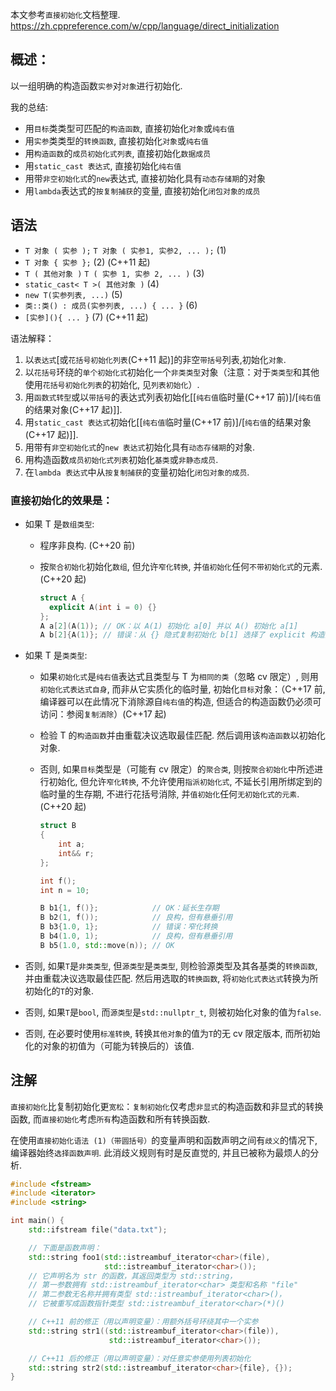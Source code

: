 本文参考`直接初始化`文档整理.
https://zh.cppreference.com/w/cpp/language/direct_initialization

## 概述：

以一组明确的构造函数`实参`对`对象`进行初始化.

我的总结:

- 用`目标`类类型可匹配的`构造函数`, 直接初始化`对象`或`纯右值`
- 用`实参`类类型的`转换函数`, 直接初始化`对象`或`纯右值`
- 用`构造函数`的`成员初始化式列表`, 直接初始化`数据成员`
- 用`static_cast 表达式`, 直接初始化`纯右值`
- 用带`非空初始化式`的`new`表达式, 直接初始化具有`动态存储期`的对象
- 用`lambda`表达式的`按复制捕获`的变量, 直接初始化`闭包对象的成员`

## 语法

- `T 对象 ( 实参 );` `T 对象 ( 实参1, 实参2, ... );` (1)
- `T 对象 { 实参 };` (2) (C++11 起)
- `T ( 其他对象 )` `T ( 实参 1, 实参 2, ... )` (3)
- `static_cast< T >( 其他对象 )` (4)
- `new T(实参列表, ...)` (5)
- `类::类() : 成员(实参列表, ...) { ... }` (6)
- `[实参](){ ... }` (7) (C++11 起)

语法解释：

1. 以`表达式`[或`花括号初始化列表`(C++11 起)]的非空`带括号`列表,初始化`对象`.
2. 以`花括号`环绕的`单个初始化式`初始化一个`非类类型`对象（注意：对于`类类型`和其他使用`花括号初始化列表`的初始化, 见`列表初始化`）.
3. 用`函数式转型`或以`带括号`的表达式列表初始化[[`纯右值`临时量(C++17 前)]/[`纯右值`的结果对象(C++17 起)]].
4. 用`static_cast 表达式`初始化[[`纯右值`临时量(C++17 前)]/[`纯右值`的结果对象(C++17 起)]].
5. 用带有`非空初始化式`的`new 表达式`初始化具有`动态存储期`的对象.
6. 用构造函数`成员初始化式列表`初始化`基类`或`非静态成员`.
7. 在`lambda 表达式`中从`按复制捕获`的变量初始化`闭包对象的成员`.

### 直接初始化的效果是：

- 如果 T 是`数组类型`:

  - 程序非良构. (C++20 前)
  - 按`聚合初始化`初始化`数组`, 但允许`窄化转换`, 并`值初始化`任何`不带初始化式`的元素. (C++20 起)

    ```c++
    struct A {
      explicit A(int i = 0) {}
    };
    A a[2](A(1)); // OK：以 A(1) 初始化 a[0] 并以 A() 初始化 a[1]
    A b[2]{A(1)}; // 错误：从 {} 隐式复制初始化 b[1] 选择了 explicit 构造函数
    ```

- 如果 T 是`类类型`:

  - 如果`初始化式`是`纯右值`表达式且类型与 T 为`相同的类`（忽略 cv 限定）, 则用`初始化式表达式自身`, 而非从它实质化的临时量, 初始化`目标`对象：（C++17 前, 编译器可以在此情况下消除源自`纯右值`的构造, 但适合的构造函数仍必须可访问：参阅`复制消除`）(C++17 起)
  - 检验 T 的`构造函数`并由重载决议选取最佳匹配. 然后调用该`构造函数`以初始化对象.
  - 否则, 如果`目标`类型是（可能有 cv 限定）的`聚合类`, 则按`聚合初始化`中所述进行初始化, 但允许`窄化转换`, 不允许使用`指派初始化式`, 不延长引用所绑定到的临时量的生存期, 不进行花括号消除, 并`值初始化`任何`无初始化式的元素`. (C++20 起)

    ```c++
    struct B
    {
        int a;
        int&& r;
    };

    int f();
    int n = 10;

    B b1{1, f()};            // OK：延长生存期
    B b2(1, f());            // 良构，但有悬垂引用
    B b3{1.0, 1};            // 错误：窄化转换
    B b4(1.0, 1);            // 良构，但有悬垂引用
    B b5(1.0, std::move(n)); // OK
    ```

- 否则, 如果`T`是`非类类型`, 但`源类型`是`类类型`, 则检验源类型及其各基类的`转换函数`, 并由重载决议选取最佳匹配. 然后用选取的`转换函数`, 将`初始化式表达式`转换为所初始化的`T`的对象.
- 否则, 如果`T`是`bool`, 而`源类型`是`std::nullptr_t`, 则被初始化对象的值为`false`.
- 否则, 在必要时使用`标准转换`, 转换`其他对象`的值为`T`的无 cv 限定版本, 而所初始化的对象的初值为（可能为转换后的）该值.

## 注解

`直接初始化`比复制初始化更`宽松`：`复制初始化`仅考虑`非显式`的构造函数和非显式的转换函数, 而`直接初始化`考虑`所有`构造函数和所有转换函数.

在使用`直接初始化语法 (1)（带圆括号）`的变量声明和函数声明之间有`歧义`的情况下, 编译器始终`选择函数声明`. 此消歧义规则有时是反直觉的, 并且已被称为最烦人的分析.

```c++
#include <fstream>
#include <iterator>
#include <string>

int main() {
    std::ifstream file("data.txt");

    // 下面是函数声明：
    std::string foo1(std::istreambuf_iterator<char>(file),
                     std::istreambuf_iterator<char>());
    // 它声明名为 str 的函数，其返回类型为 std::string，
    // 第一参数拥有 std::istreambuf_iterator<char> 类型和名称 "file"
    // 第二参数无名称并拥有类型 std::istreambuf_iterator<char>()，
    // 它被重写成函数指针类型 std::istreambuf_iterator<char>(*)()

    // C++11 前的修正（用以声明变量）：用额外括号环绕其中一个实参
    std::string str1((std::istreambuf_iterator<char>(file)),
                      std::istreambuf_iterator<char>());

    // C++11 后的修正（用以声明变量）：对任意实参使用列表初始化
    std::string str2(std::istreambuf_iterator<char>{file}, {});
}
```
